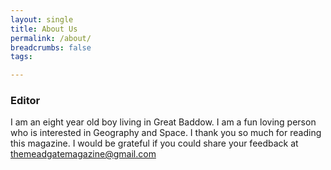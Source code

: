 ```yaml
---
layout: single
title: About Us
permalink: /about/
breadcrumbs: false
tags:

---
```


### Editor
I am an eight year old boy living in Great Baddow. I am a fun loving person who is interested in Geography and Space. I thank you so much for reading this magazine. I would be grateful if you could share your feedback at <a href="mailto:themeadgatemagazine@gmail.com" target="_blank" title="Mail to">themeadgatemagazine@gmail.com</a> 

